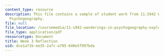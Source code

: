 ```yaml
---
content_type: resource
description: This file contains a sample of student work from 11.S942 Wanderings in
  Psychogeography.
file: null
file_location: /coursemedia/11-s942-wanderings-in-psychogeography-exploring-landscapes-of-history-biography-memory-culture-nature-poetry-surreality-fantasy-and-madness-fall-2020/dce1a71bee352a7ca705640e5f997bda_MIT11_s942f20_shao3.pdf
file_type: application/pdf
resourcetype: Document
title: Week 3 Reflection
uid: dce1a71b-ee35-2a7c-a705-640e5f997bda
---
```

